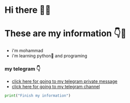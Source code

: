 # Hi there 👋😄
# These are my information 👇🙂
- i'm mohammad
- i'm learning python🐍 and programing
### my telegram :point_down:
- [click here for going to my telegram private message](https://t.me/pvwwx)
- [click here for going to my telegram channel](https://t.me/pysources)

```python
print("Finish my information")
```
